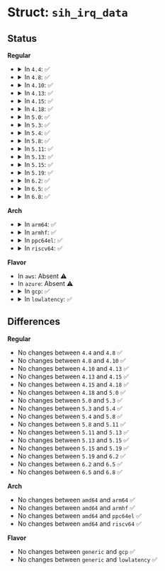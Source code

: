 # Struct: <code>sih_irq_data</code>

## Status
<b>Regular</b>
<ul>
<li>
<details>
<summary>In <code>4.4</code>: ✅</summary>

```c
struct sih_irq_data {
    u8 isr_offset;
    u8 imr_offset;
};
```
</details>
</li>
<li>
<details>
<summary>In <code>4.8</code>: ✅</summary>

```c
struct sih_irq_data {
    u8 isr_offset;
    u8 imr_offset;
};
```
</details>
</li>
<li>
<details>
<summary>In <code>4.10</code>: ✅</summary>

```c
struct sih_irq_data {
    u8 isr_offset;
    u8 imr_offset;
};
```
</details>
</li>
<li>
<details>
<summary>In <code>4.13</code>: ✅</summary>

```c
struct sih_irq_data {
    u8 isr_offset;
    u8 imr_offset;
};
```
</details>
</li>
<li>
<details>
<summary>In <code>4.15</code>: ✅</summary>

```c
struct sih_irq_data {
    u8 isr_offset;
    u8 imr_offset;
};
```
</details>
</li>
<li>
<details>
<summary>In <code>4.18</code>: ✅</summary>

```c
struct sih_irq_data {
    u8 isr_offset;
    u8 imr_offset;
};
```
</details>
</li>
<li>
<details>
<summary>In <code>5.0</code>: ✅</summary>

```c
struct sih_irq_data {
    u8 isr_offset;
    u8 imr_offset;
};
```
</details>
</li>
<li>
<details>
<summary>In <code>5.3</code>: ✅</summary>

```c
struct sih_irq_data {
    u8 isr_offset;
    u8 imr_offset;
};
```
</details>
</li>
<li>
<details>
<summary>In <code>5.4</code>: ✅</summary>

```c
struct sih_irq_data {
    u8 isr_offset;
    u8 imr_offset;
};
```
</details>
</li>
<li>
<details>
<summary>In <code>5.8</code>: ✅</summary>

```c
struct sih_irq_data {
    u8 isr_offset;
    u8 imr_offset;
};
```
</details>
</li>
<li>
<details>
<summary>In <code>5.11</code>: ✅</summary>

```c
struct sih_irq_data {
    u8 isr_offset;
    u8 imr_offset;
};
```
</details>
</li>
<li>
<details>
<summary>In <code>5.13</code>: ✅</summary>

```c
struct sih_irq_data {
    u8 isr_offset;
    u8 imr_offset;
};
```
</details>
</li>
<li>
<details>
<summary>In <code>5.15</code>: ✅</summary>

```c
struct sih_irq_data {
    u8 isr_offset;
    u8 imr_offset;
};
```
</details>
</li>
<li>
<details>
<summary>In <code>5.19</code>: ✅</summary>

```c
struct sih_irq_data {
    u8 isr_offset;
    u8 imr_offset;
};
```
</details>
</li>
<li>
<details>
<summary>In <code>6.2</code>: ✅</summary>

```c
struct sih_irq_data {
    u8 isr_offset;
    u8 imr_offset;
};
```
</details>
</li>
<li>
<details>
<summary>In <code>6.5</code>: ✅</summary>

```c
struct sih_irq_data {
    u8 isr_offset;
    u8 imr_offset;
};
```
</details>
</li>
<li>
<details>
<summary>In <code>6.8</code>: ✅</summary>

```c
struct sih_irq_data {
    u8 isr_offset;
    u8 imr_offset;
};
```
</details>
</li>
</ul>
<b>Arch</b>
<ul>
<li>
<details>
<summary>In <code>arm64</code>: ✅</summary>

```c
struct sih_irq_data {
    u8 isr_offset;
    u8 imr_offset;
};
```
</details>
</li>
<li>
<details>
<summary>In <code>armhf</code>: ✅</summary>

```c
struct sih_irq_data {
    u8 isr_offset;
    u8 imr_offset;
};
```
</details>
</li>
<li>
<details>
<summary>In <code>ppc64el</code>: ✅</summary>

```c
struct sih_irq_data {
    u8 isr_offset;
    u8 imr_offset;
};
```
</details>
</li>
<li>
<details>
<summary>In <code>riscv64</code>: ✅</summary>

```c
struct sih_irq_data {
    u8 isr_offset;
    u8 imr_offset;
};
```
</details>
</li>
</ul>
<b>Flavor</b>
<ul>
<li>
In <code>aws</code>: Absent ⚠️
</li>
<li>
In <code>azure</code>: Absent ⚠️
</li>
<li>
<details>
<summary>In <code>gcp</code>: ✅</summary>

```c
struct sih_irq_data {
    u8 isr_offset;
    u8 imr_offset;
};
```
</details>
</li>
<li>
<details>
<summary>In <code>lowlatency</code>: ✅</summary>

```c
struct sih_irq_data {
    u8 isr_offset;
    u8 imr_offset;
};
```
</details>
</li>
</ul>

## Differences
<b>Regular</b>
<ul>
<li>
No changes between <code>4.4</code> and <code>4.8</code> ✅
</li>
<li>
No changes between <code>4.8</code> and <code>4.10</code> ✅
</li>
<li>
No changes between <code>4.10</code> and <code>4.13</code> ✅
</li>
<li>
No changes between <code>4.13</code> and <code>4.15</code> ✅
</li>
<li>
No changes between <code>4.15</code> and <code>4.18</code> ✅
</li>
<li>
No changes between <code>4.18</code> and <code>5.0</code> ✅
</li>
<li>
No changes between <code>5.0</code> and <code>5.3</code> ✅
</li>
<li>
No changes between <code>5.3</code> and <code>5.4</code> ✅
</li>
<li>
No changes between <code>5.4</code> and <code>5.8</code> ✅
</li>
<li>
No changes between <code>5.8</code> and <code>5.11</code> ✅
</li>
<li>
No changes between <code>5.11</code> and <code>5.13</code> ✅
</li>
<li>
No changes between <code>5.13</code> and <code>5.15</code> ✅
</li>
<li>
No changes between <code>5.15</code> and <code>5.19</code> ✅
</li>
<li>
No changes between <code>5.19</code> and <code>6.2</code> ✅
</li>
<li>
No changes between <code>6.2</code> and <code>6.5</code> ✅
</li>
<li>
No changes between <code>6.5</code> and <code>6.8</code> ✅
</li>
</ul>
<b>Arch</b>
<ul>
<li>
No changes between <code>amd64</code> and <code>arm64</code> ✅
</li>
<li>
No changes between <code>amd64</code> and <code>armhf</code> ✅
</li>
<li>
No changes between <code>amd64</code> and <code>ppc64el</code> ✅
</li>
<li>
No changes between <code>amd64</code> and <code>riscv64</code> ✅
</li>
</ul>
<b>Flavor</b>
<ul>
<li>
No changes between <code>generic</code> and <code>gcp</code> ✅
</li>
<li>
No changes between <code>generic</code> and <code>lowlatency</code> ✅
</li>
</ul>
